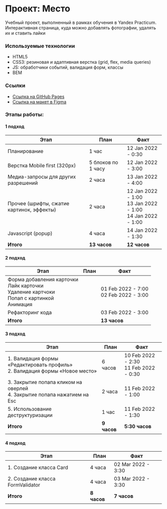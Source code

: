 # Проект: Место

 Учебный проект, выполненный в рамках обучения в Yandex Practicum. Интерактивная страница, куда можно добавлять фотографии, удалять их и ставить лайки


### Используемые технологии  

* HTML5
* CSS3: резиновая и адаптивная верстка (grid, flex, media queries)
* JS: обработчики событий, валидация форм, классы
* BEM

### Ссылки 

* [Ссылка на GitHub Pages](https://ali-gator.github.io/mesto/)
* [Ссылка на макет в Figma](https://www.figma.com/file/2cn9N9jSkmxD84oJik7xL7/JavaScript.-Sprint-4?node-id=0%3A1)


### Этапы работы:

#### 1 подход

|Этап|План|Факт|
|--|--|--|
|Планирование|1 час|12 Jan 2022 - 0:30|
|Верстка Mobile first (320px)|5 блоков по 1 часу|12 Jan 2022 - 3:00|
|Медиа-запросы для других разрешений|2 часа|13 Jan 2022 - 4:00|
|Прочее (шрифты, сжатие картинок, эффекты)|2 часа|12 Jan 2022 - 1:00 <br> 13 Jan 2022 - 1:00 <br> 14 Jan 2022 - 1:00|
|Javascript (popup)|4 часа|14 Jan 2022 - 1:30|
|**Итого**|**13 часов**|**12 часов**|

#### 2 подход

|Этап|План|Факт|
|--|--|--|
|Форма добавления карточки <br> Лайк карточки <br> Удаление картчоки <br> Попап с картинкой <br> Анимация||01 Feb 2022 - 7:00 <br> 02 Feb 2022 - 3:00|
|Рефакторинг кода||03 Feb 2022 - 3:00|
|**Итого**||**13 часов**|

#### 3 подход

|Этап|План|Факт|
|--|--|--|
|1. Валидация формы «Редактировать профиль» <br> 2. Валидация формы «Новое место»|6 часов|10 Feb 2022 - 2:30 <br> 11 Feb 2022 - 0:30|
|3. Закрытие попапа кликом на оверлей <br> 4. Закрытие попапа нажатием на Esc|2 часа|11 Feb 2022 - 1:00|
|5. Использование деструктуризации|1 час|11 Feb 2022 - 1:30|
|**Итого**|**9 часов**|**5:30 часов**|

#### 4 подход

|Этап|План|Факт|
|--|--|--|
|1. Создание класса Card|4 часа|02 Mar 2022 - 3:30|
|2. Создание класса FormValidator|4 часа|03 Mar 2022 - 3:30|
|**Итого**|**8 часов**|**7 часов**|